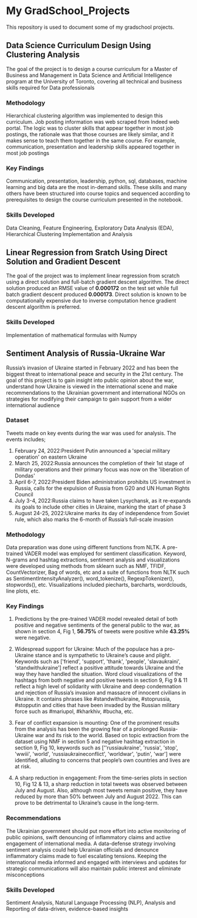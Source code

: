 # My GradSchool_Projects

This repository is used to document some of my gradschool projects.

## Data Science Curriculum Design Using Clustering Analysis

The goal of the project is to design a course curriculum for a Master of 
Business and Management in Data Science and Artificial Intelligence program 
at the University of Toronto, covering all technical and business skills 
required for Data professionals

### Methodology
Hierarchical clustering algorithm was implemented to design this curriculum. 
Job posting information was web scraped from Indeed web portal. The logic was 
to cluster skills that appear together in most job postings, the rationale was 
that those courses are likely similar, and it makes sense to teach them together 
in the same course. For example, communication, presentation and leadership skills 
appeared together in most job postings

### Key Findings
Communication, presentation, leadership, python, sql, databases, machine learning and 
big data are the most in-demand skills. These skills and many others have been structured 
into course topics and sequenced according to prerequisites to design the course curriculum 
presented in the notebook.

### Skills Developed
Data Cleaning, Feature Engineering, Exploratory Data Analysis (EDA), Hierarchical Clustering 
Implementation and Analysis

## Linear Regression from Sratch Using Direct Solution and Gradient Descent

The goal of the project was to implement linear regression from scratch using a direct 
solution and full-batch gradient descent algorithm. The direct solution produced an RMSE 
value of **0.000172** on the test set while full batch gradient descent produced **0.000173**. 
Direct solution is known to be computationally expensive due to inverse computation hence 
gradient descent algorithm is preferred.

### Skills Developed
Implementation of mathematical formulas with Numpy

## Sentiment Analysis of Russia-Ukraine War

Russia’s invasion of Ukraine started in February 2022 and has been the biggest threat 
to international peace and security in the 21st century. The goal of this project is to gain 
insight into public opinion about the war, understand how Ukraine is viewed in the international 
scene and make recommendations to the Ukrainian government and international NGOs on strategies 
for modifying their campaign to gain support from a wider international audience

### Dataset
Tweets made on key events during the war was used for analysis. The events includes;

1. February 24, 2022:President Putin announced a 'special military operation' on eastern Ukraine
2. March 25, 2022:Russia announces the completion of their 1st stage of military operations and 
their primary focus was now on the 'liberation of Dondas'
3. April 6-7, 2022:President Biden administration prohibits US investment in Russia, calls for 
the expulsion of Russia from G20 and UN Human Rights Council
4. July 3-4, 2022:Russia claims to have taken Lysychansk, as it re-expands its goals to include 
other cities in Ukraine, marking the start of phase 3
5. August 24-25, 2022:Ukraine marks its day of independence from Soviet rule, which also marks 
the 6-month of Russia’s full-scale invasion

### Methodology
Data preparation was done using different functions from NLTK. A pre-trained VADER model was 
employed for sentiment classification. Keyword, N-grams and hashtag extractions, sentiment analysis 
and visualizations were developed using methods from sklearn such as NMF, TFIDF, CountVectorizer, 
Bag of words, etc and a suite of functions from NLTK such as SentimentIntensityAnalyzer(), 
word_tokenize(), RegexpTokenizer(), stopwords(), etc. Visualizations included piecharts, barcharts, 
wordclouds, line plots, etc.

### Key Findings
1. Predictions by the pre-trained VADER model revealed detail of both positive and negative sentiments 
of the general public to the war, as shown in section 4, Fig 1, **56.75%** of tweets were positive while 
**43.25%** were negative.

2. Widespread support for Ukraine: Much of the populace has a pro-Ukraine stance and is sympathetic to 
Ukraine’s cause and plight. Keywords such as ['friend', 'support', 'thank', 'people', 'slavaukraini', 
'standwithukraine'] reflect a positive attitude towards Ukraine and the way they have handled the situation. 
Word cloud visualizations of the hashtags from both negative and positive tweets in section 9, Fig 9 & 11 
reflect a high level of solidarity with Ukraine and deep condemnation and rejection of Russia’s invasion 
and massacre of innocent civilians in Ukraine. It contains phrases like #standwithukraine, #stoprussia, 
#stopputin and cities that have been invaded by the Russian military force such as #mariupol, #kharkhiv, 
#bucha, etc.

3. Fear of conflict expansion is mounting: One of the prominent results from the analysis has been the 
growing fear of a prolonged Russia-Ukraine war and its risk to the world. Based on topic extraction 
from the dataset using NMF in section 5 and negative hashtag extraction in section 9, Fig 10, keywords 
such as [''russiaukraine', 'russia', 'stop', 'wwiii', 'world', 'russiaukraineconflict', 'worldwar', 'putin', 
'war'] were identified, alluding to concerns that people’s own countries and lives are at risk. 

4. A sharp reduction in engagement: From the time-series plots in section 10, Fig 12 & 13, a sharp 
reduction in total tweets was observed between July and August. Also, although most tweets remain 
positive, they have reduced by more than 50% between July and August 2022. This can prove to be 
detrimental to Ukraine’s cause in the long-term.

### Recommendations
The Ukrainian government should put more effort into active monitoring of public opinions, swift 
denouncing of inflammatory claims and active engagement of international media. A data-defense 
strategy involving sentiment analysis could help Ukrainian officials and denounce inflammatory 
claims made to fuel escalating tensions. Keeping the international media informed and engaged 
with interviews and updates for strategic communications will also maintain public interest and 
eliminate misconceptions

### Skills Developed
Sentiment Analysis, Natural Language Processing (NLP), Analysis and Reporting of data-driven, 
evidence-based insights



